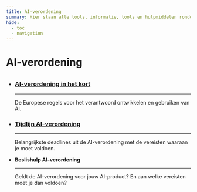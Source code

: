 ```yaml
---
title: AI-verordening
summary: Hier staan alle tools, informatie, tools en hulpmiddelen rondom de AI-verordening.
hide:
  - toc
  - navigation
---
```

# AI-verordening


<div style="margin-top:32px;" class="grid cards" markdown>


-   ### [AI-verordening in het kort](ai-verordening-in-het-kort/)

    ---

    De Europese regels voor het verantwoord ontwikkelen en gebruiken van AI.

-   ### [Tijdlijn AI-verordening](tijdlijn-ai-verordening/)

    ---

    Belangrijkste deadlines uit de AI-verordening met de vereisten waaraan je moet voldoen.


-  [**__<a onclick="showModal(event, 'beslishulp AI-verordening', {redirectUrl: '../voldoen-aan-wetten-en-regels/vereisten/'});">Beslishulp AI-verordening</a>__**](../voldoen-aan-wetten-en-regels/vereisten/index.md)

    ---

    Geldt de AI-verordening voor jouw AI-product? En aan welke vereisten moet je dan voldoen?


</div>
